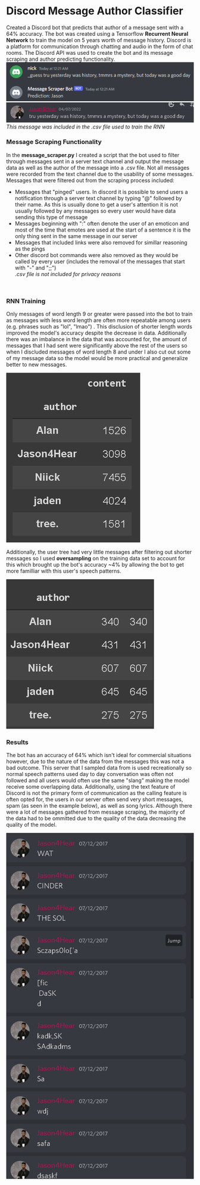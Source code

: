 # Discord Message Author Classifier
Created a Discord bot that predicts that author of a message sent with a 64% accuracy. The bot was created using a Tensorflow **Recurrent 
Neural Network** to train the model on 5 years worth of message history. Discord is a platform for communication through chatting and audio in the form of chat rooms. 
The Discord API was used to create the bot and its message scraping and author predicting functionality. 
![Example Prediction](https://github.com/Nick-Cho/Discord-Message-Author-Classifier/blob/master/example-prediction.png)
![Example Message](https://github.com/Nick-Cho/Discord-Message-Author-Classifier/blob/master/example-message.png)
*This message was included in the .csv file used to train the RNN*
### Message Scraping Functionality
In the **message_scraper.py** I created a script that the bot used to filter through messages sent in a server text channel and output the message data as well as the author 
of the message into a .csv file. Not all messages were recorded from the text channel due to the usability of some messages.</br>
Messages that were filtered out from the scraping process included:</br>
- Messages that "pinged" users. In discord it is possible to send users a notification through a server text channel by typing "@" followed by their name. As this is usually 
done to get a user's attention it is not usually followed by any messages so every user would have data sending this type of message
- Messages beginning with ":" often denote the user of an emoticon and most of the time that emotes are used at the start of a sentence it is the only thing sent in the same message in our server
- Messages that included links were also removed for simillar reasoning as the pings
- Other discord bot commands were also removed as they would be called by every user (includes the removal of the messages that start with "-" and ";;") </br>
*.csv file is not included for privacy reasons*
</br>

### RNN Training
Only messages of word length 9 or greater were passed into the bot to train as messages with less word length are often more repeatable among users (e.g. phrases such as "lol", "lmao")
. This disclusion of shorter length words improved the model's accuracy despite the decrease in data. Additionally there was an imbalance in the data that was accounted for, the amount
of messages that I had sent were significantly above the rest of the users so when I discluded messages of word length 8 and under I also cut out some of my message data so the
model would be more practical and generalize better to new messages.

![Balancing Data](https://github.com/Nick-Cho/Discord-Message-Author-Classifier/blob/master/cutting-data.png)

Additionally, the user tree had very little messages after filtering out shorter messages so I used **oversampling** on the training data set to account for this which brought up
the bot's accuracy ~4% by allowing the bot to get more familliar with this user's speech patterns.

![OverSampling](https://github.com/Nick-Cho/Discord-Message-Author-Classifier/blob/master/oversampling.png)

### Results
The bot has an accuracy of 64% which isn't ideal for commercial situations however, due to the nature of the data from the messages this was not a bad outcome. This server that I sampled data from is used recreationally so normal speech patterns used day to day conversation was often not followed and all users would often use the same "slang" making the model receive some overlapping data. Additionally, using the text feature of Discord is not the primary form of communication as the calling feature is often opted for, the users in our server often send very short messages, spam (as seen in the example below), as well as song lyrics. Although there were a lot of messages gathered from message scraping, the majority of the data had to be ommitted due to the quality of the data decreasing the quality of the model.

![Spam Example](https://github.com/Nick-Cho/Discord-Message-Author-Classifier/blob/master/spam-example.png)
